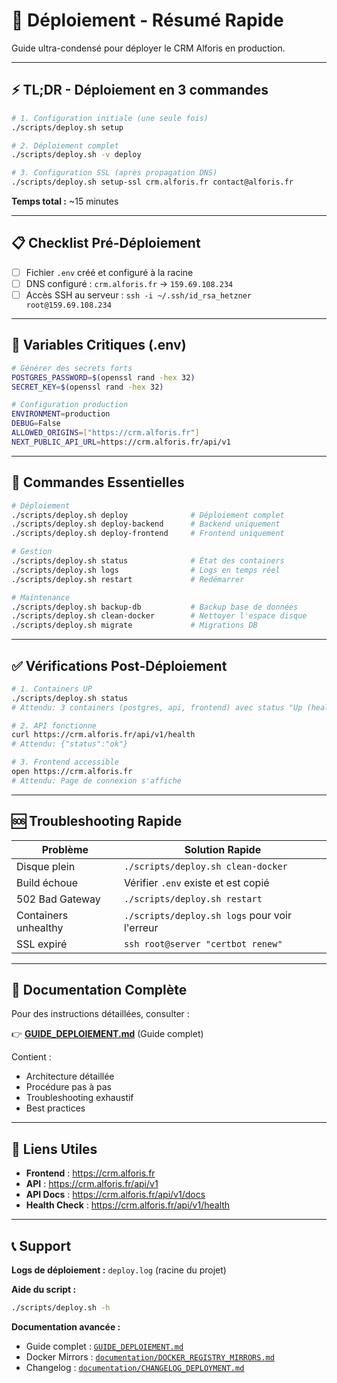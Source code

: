 # 🚀 Déploiement - Résumé Rapide

Guide ultra-condensé pour déployer le CRM Alforis en production.

---

## ⚡ TL;DR - Déploiement en 3 commandes

```bash
# 1. Configuration initiale (une seule fois)
./scripts/deploy.sh setup

# 2. Déploiement complet
./scripts/deploy.sh -v deploy

# 3. Configuration SSL (après propagation DNS)
./scripts/deploy.sh setup-ssl crm.alforis.fr contact@alforis.fr
```

**Temps total :** ~15 minutes

---

## 📋 Checklist Pré-Déploiement

- [ ] Fichier `.env` créé et configuré à la racine
- [ ] DNS configuré : `crm.alforis.fr` → `159.69.108.234`
- [ ] Accès SSH au serveur : `ssh -i ~/.ssh/id_rsa_hetzner root@159.69.108.234`

---

## 🔑 Variables Critiques (.env)

```bash
# Générer des secrets forts
POSTGRES_PASSWORD=$(openssl rand -hex 32)
SECRET_KEY=$(openssl rand -hex 32)

# Configuration production
ENVIRONMENT=production
DEBUG=False
ALLOWED_ORIGINS=["https://crm.alforis.fr"]
NEXT_PUBLIC_API_URL=https://crm.alforis.fr/api/v1
```

---

## 🎯 Commandes Essentielles

```bash
# Déploiement
./scripts/deploy.sh deploy              # Déploiement complet
./scripts/deploy.sh deploy-backend      # Backend uniquement
./scripts/deploy.sh deploy-frontend     # Frontend uniquement

# Gestion
./scripts/deploy.sh status              # État des containers
./scripts/deploy.sh logs                # Logs en temps réel
./scripts/deploy.sh restart             # Redémarrer

# Maintenance
./scripts/deploy.sh backup-db           # Backup base de données
./scripts/deploy.sh clean-docker        # Nettoyer l'espace disque
./scripts/deploy.sh migrate             # Migrations DB
```

---

## ✅ Vérifications Post-Déploiement

```bash
# 1. Containers UP
./scripts/deploy.sh status
# Attendu: 3 containers (postgres, api, frontend) avec status "Up (healthy)"

# 2. API fonctionne
curl https://crm.alforis.fr/api/v1/health
# Attendu: {"status":"ok"}

# 3. Frontend accessible
open https://crm.alforis.fr
# Attendu: Page de connexion s'affiche
```

---

## 🆘 Troubleshooting Rapide

| Problème | Solution Rapide |
|----------|----------------|
| Disque plein | `./scripts/deploy.sh clean-docker` |
| Build échoue | Vérifier `.env` existe et est copié |
| 502 Bad Gateway | `./scripts/deploy.sh restart` |
| Containers unhealthy | `./scripts/deploy.sh logs` pour voir l'erreur |
| SSL expiré | `ssh root@server "certbot renew"` |

---

## 📖 Documentation Complète

Pour des instructions détaillées, consulter :

👉 **[GUIDE_DEPLOIEMENT.md](GUIDE_DEPLOIEMENT.md)** (Guide complet)

Contient :
- Architecture détaillée
- Procédure pas à pas
- Troubleshooting exhaustif
- Best practices

---

## 🔗 Liens Utiles

- **Frontend** : https://crm.alforis.fr
- **API** : https://crm.alforis.fr/api/v1
- **API Docs** : https://crm.alforis.fr/api/v1/docs
- **Health Check** : https://crm.alforis.fr/api/v1/health

---

## 📞 Support

**Logs de déploiement :** `deploy.log` (racine du projet)

**Aide du script :**
```bash
./scripts/deploy.sh -h
```

**Documentation avancée :**
- Guide complet : [`GUIDE_DEPLOIEMENT.md`](GUIDE_DEPLOIEMENT.md)
- Docker Mirrors : [`documentation/DOCKER_REGISTRY_MIRRORS.md`](documentation/DOCKER_REGISTRY_MIRRORS.md)
- Changelog : [`documentation/CHANGELOG_DEPLOYMENT.md`](documentation/CHANGELOG_DEPLOYMENT.md)
